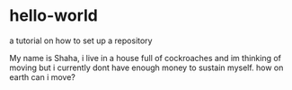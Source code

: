 # hello-world
a tutorial on how to set up a repository


My name is Shaha, i live in a house full of cockroaches and im thinking of moving
but i currently dont have enough money to sustain myself. 
how on earth can i move?
